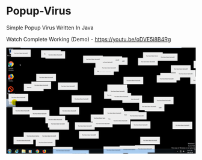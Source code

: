 # Popup-Virus
Simple Popup Virus Written In Java

Watch Complete Working (Demo) - https://youtu.be/oDVE5i8B4Rg

![](src/ScreenShot/1.png)
